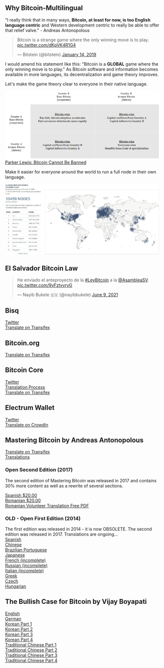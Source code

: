 ## Why Bitcoin-Multilingual

"I really think that in many ways, **Bitcoin, at least for now, is too English language centric** and Western development centric to really be able to offer that relief valve." - Andreas Antonopolous 

<blockquote class="twitter-tweet"><p lang="en" dir="ltr">Bitcoin is a strange game where the only winning move is to play. <a href="https://t.co/dKpVK4R1G4">pic.twitter.com/dKpVK4R1G4</a></p>&mdash; Bitstein (@bitstein) <a href="https://twitter.com/bitstein/status/1084919665208504321?ref_src=twsrc%5Etfw">January 14, 2019</a></blockquote> 
<script async src="https://platform.twitter.com/widgets.js" charset="utf-8"></script>

I would amend his statement like this: "Bitcoin is a **GLOBAL** game where the only winning move is to play." As Bitcoin software and information becomes available in more languages, its decentralization and game theory improves.

Let's make the game theory clear to everyone in their native language.

![Banning Bitcoin Prisoner's Dilemma](banning-bitcoin-prisoners-dilemma.png)
[Parker Lewis: Bitcoin Cannot Be Banned](https://unchained-capital.com/blog/bitcoin-cannot-be-banned/)

Make it easier for everyone around the world to run a full node in their own language.

![Bitnodes](bitnodes.png)

## El Salvador Bitcoin Law

<blockquote class="twitter-tweet"><p lang="es" dir="ltr">He enviado el anteproyecto de la <a href="https://twitter.com/hashtag/LeyBitcoin?src=hash&amp;ref_src=twsrc%5Etfw">#LeyBitcoin</a> a la <a href="https://twitter.com/AsambleaSV?ref_src=twsrc%5Etfw">@AsambleaSV</a>. <a href="https://t.co/9vFztvvryG">pic.twitter.com/9vFztvvryG</a></p>&mdash; Nayib Bukele 🇸🇻 (@nayibbukele) <a href="https://twitter.com/nayibbukele/status/1402442597235310596?ref_src=twsrc%5Etfw">June 9, 2021</a></blockquote> <script async src="https://platform.twitter.com/widgets.js" charset="utf-8"></script>

## Bisq

[Twitter](https://twitter.com/bisq_network)  
[Translate on Transifex](https://www.transifex.com/bisq/)  

## Bitcoin.org

[Translate on Transifex](https://www.transifex.com/bitcoinorg/bitcoinorg/dashboard/)

## Bitcoin Core

[Twitter](https://twitter.com/bitcoincoreorg)  
[Translation Process](https://github.com/bitcoin/bitcoin/blob/master/doc/translation_process.md)  
[Translate on Transifex](https://www.transifex.com/bitcoin/bitcoin/dashboard/)  

## Electrum Wallet

[Twitter](https://twitter.com/ElectrumWallet)  
[Translate on CrowdIn](https://crowdin.com/project/electrum)  

## Mastering Bitcoin by Andreas Antonopolous

[Translate on Transifex](https://www.transifex.com/aantonop/mastering-bitcoin/dashboard/)  
[Translations](https://bitcoinbook.info/translations-of-mastering-bitcoin/)  

### Open Second Edition (2017)
The second edition of Mastering Bitcoin was released in 2017 and contains 30% more content as well as a rewrite of several sections.

[Spanish $20.00](https://aantonop.com/product/dominando-el-bitcoin-abierta-segunda-edicion-spanish-ebook/)  
[Romanian $20.00](https://aantonop.com/product/mastering-bitcoin-open-a-doua-editie-romanian-ebook/)  
[Romanian Volunteer Translation Free PDF](https://2r2og341hhe548yjao1hwizx-wpengine.netdna-ssl.com/wp-content/uploads/book.pdf)  

### OLD - Open First Edition (2014)
The first edition was released in 2014 - it is now OBSOLETE. The second edition was released in 2017. Translations are ongoing...  
[Spanish](https://bitcoinbook.info/wp-content/translations/es/book.pdf)  
[Chinese](https://bitcoinbook.info/wp-content/translations/cmn/book.pdf)  
[Brazilian Portuguese](https://bitcoinbook.info/wp-content/translations/pt_BR/book.pdf)  
[Japanese](https://bitcoinbook.info/wp-content/translations/ja/book.pdf)  
[French (incomplete)](https://bitcoinbook.info/wp-content/translations/fr/book.pdf)  
[Russian (incomplete)](https://bitcoinbook.info/wp-content/translations/ru/book.pdf)  
[Italian (incomplete)](https://bitcoinbook.info/wp-content/translations/it/book.pdf)  
[Greek](https://bitcoinbook.info/wp-content/translations/el/book.pdf)  
[Czech](https://bitcoinbook.info/wp-content/translations/cs/book.pdf)  
[Hungarian](https://bitcoinbook.info/wp-content/translations/hu/book.pdf)  

## The Bullish Case for Bitcoin by Vijay Boyapati

[English](https://vijayboyapati.medium.com/the-bullish-case-for-bitcoin-6ecc8bdecc1)  
[German](https://medium.com/@danielschnurr089/das-bullische-argument-f%C3%BCr-bitcoin-9665e9375727)  
[Korean Part 1](https://medium.com/@hyungjoh/https-medium-com-hyungjoh-the-bullish-case-for-bitcoin-part-1-of-4-korean-7e454dc539bc)  
[Korean Part 2](https://medium.com/@hyungjoh/https-medium-com-hyungjoh-the-bullish-case-for-bitcoin-part-2-of-4-korean-c540ff608f11)  
[Korean Part 3](https://medium.com/@hyungjoh/https-medium-com-hyungjoh-the-bullish-case-for-bitcoin-part-3-of-4-58ba827992b4)  
[Korean Part 4](https://medium.com/@hyungjoh/https-medium-com-hyungjoh-the-bullish-case-for-bitcoin-part-4-of-4-a1d3293e023e)  
[Traditional Chinese Part 1](https://medium.com/@sunflora98/%E6%AF%94%E7%89%B9%E5%B9%A3%E7%9C%8B%E6%BC%B2%E8%AB%96-%E4%B8%80-33d753d60fa0)  
[Traditional Chinese Part 2](https://medium.com/@sunflora98/%E6%AF%94%E7%89%B9%E5%B9%A3%E7%9C%8B%E6%BC%B2%E8%AB%96-%E4%BA%8C-6e8f31272bbd)  
[Traditional Chinese Part 3](https://medium.com/@sunflora98/%E6%AF%94%E7%89%B9%E5%B9%A3%E7%9C%8B%E6%BC%B2%E8%AB%96-%E4%B8%89-6cdc512302d5)  
[Traditional Chinese Part 4](https://medium.com/@sunflora98/%E6%AF%94%E7%89%B9%E5%B9%A3%E7%9C%8B%E6%BC%B2%E8%AB%96-%E5%9B%9B-e45de99f75e7)




